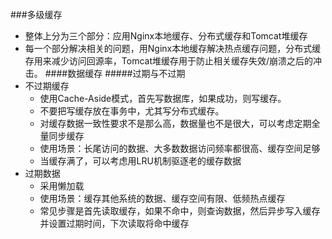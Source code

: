 ###多级缓存
* 整体上分为三个部分：应用Nginx本地缓存、分布式缓存和Tomcat堆缓存
* 每一个部分解决相关的问题，用Nginx本地缓存解决热点缓存问题，分布式缓存用来减少访问回源率，Tomcat堆缓存用于防止相关缓存失效/崩溃之后的冲击。
####数据缓存
#####过期与不过期
* 不过期缓存
    * 使用Cache-Aside模式，首先写数据库，如果成功，则写缓存。
    * 不要把写缓存放在事务中，尤其写分布式缓存。
    * 对缓存数据一致性要求不是那么高，数据量也不是很大，可以考虑定期全量同步缓存
    * 使用场景：长尾访问的数据、大多数数据访问频率都很高、缓存空间足够
    * 当缓存满了，可以考虑用LRU机制驱逐老的缓存数据
* 过期数据
    * 采用懒加载
    * 使用场景：缓存其他系统的数据、缓存空间有限、低频热点缓存
    * 常见步骤是首先读取缓存，如果不命中，则查询数据，然后异步写入缓存并设置过期时间，下次读取将命中缓存
    